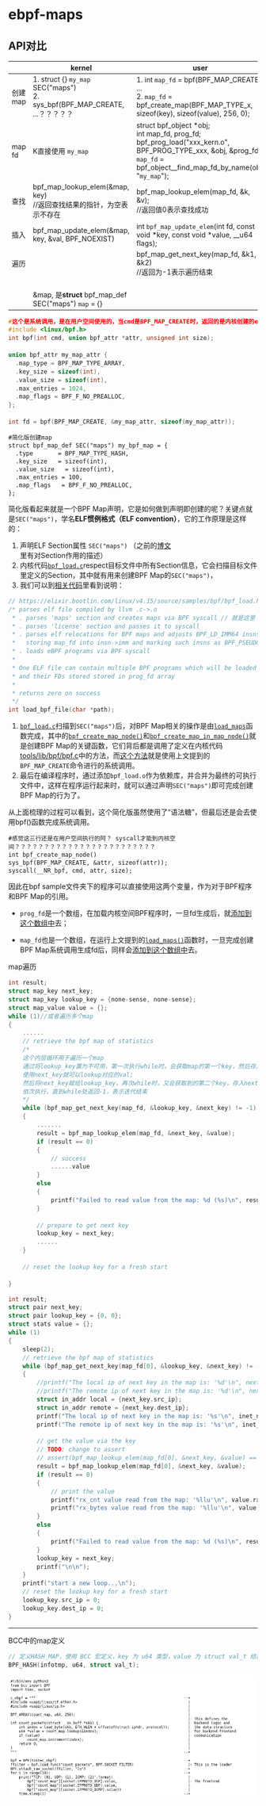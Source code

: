 # ebpf-maps

## API对比

|         | kernel                                                       | user                                                         |      |
| ------- | ------------------------------------------------------------ | ------------------------------------------------------------ | ---- |
| 创建map | 1. struct {} `my_map` SEC("maps") <br/>2. sys_bpf(BPF_MAP_CREATE, ...？？？？？ | 1. int `map_fd` = bpf(BPF_MAP_CREATE, ...<br/>2. `map_fd` = bpf_create_map(BPF_MAP_TYPE_x, sizeof(key), sizeof(value), 256, 0); |      |
| map fd  | K直接使用 `my_map`                                           | struct bpf_object *obj;<br/>int map_fd, prog_fd;<br/>bpf_prog_load("xxx_kern.o", BPF_PROG_TYPE_xxx, &obj, &prog_fd)<br/>`map_fd` = bpf_object__find_map_fd_by_name(obj, "`my_map`"); |      |
| 查找    | bpf_map_lookup_elem(&map, key)<br/>//返回查找结果的指针，为空表示不存在 | bpf_map_lookup_elem(map_fd, &k, &v);<br/>//返回值0表示查找成功 |      |
| 插入    | bpf_map_update_elem(&map, key, &val, BPF_NOEXIST)            | int `bpf_map_update_elem`(int fd, const void *key, const void *value, __u64 flags); |      |
| 遍历    |                                                              | bpf_map_get_next_key(map_fd, &k1, &k2)<br/>//返回为-1表示遍历结束 |      |
|         |                                                              |                                                              |      |
|         |                                                              |                                                              |      |
|         |                                                              |                                                              |      |
|         |                                                              |                                                              |      |
|         | &map, 是**struct** bpf_map_def SEC("maps")  `map` = {}       |                                                              |      |



```c
#这个是系统调用，是在用户空间使用的，当cmd是BPF_MAP_CREATE时，返回的是内核创建的ebpf-map在用户空间对应的fd 
#include <linux/bpf.h>
int bpf(int cmd, union bpf_attr *attr, unsigned int size);

union bpf_attr my_map_attr {
  .map_type = BPF_MAP_TYPE_ARRAY,
  .key_size = sizeof(int),
  .value_size = sizeof(int),
  .max_entries = 1024,
  .map_flags = BPF_F_NO_PREALLOC,
};

int fd = bpf(BPF_MAP_CREATE, &my_map_attr, sizeof(my_map_attr));
```



```
#简化版创建map
struct bpf_map_def SEC("maps") my_bpf_map = {
  .type       = BPF_MAP_TYPE_HASH, 
  .key_size   = sizeof(int),
  .value_size   = sizeof(int),
  .max_entries = 100,
  .map_flags   = BPF_F_NO_PREALLOC,
};
```



简化版看起来就是一个BPF Map声明，它是如何做到声明即创建的呢？关键点就是`SEC("maps")`，学名**ELF惯例格式（ELF convention）**，它的工作原理是这样的：

1. 声明ELF Section属性 `SEC("maps")` （之前的[博文](https://davidlovezoe.club/wordpress/archives/937#设计你的第一个XDP程序)里有对Section作用的描述）
2. 内核代码[`bpf_load.c`](https://elixir.bootlin.com/linux/v4.15/source/samples/bpf/bpf_load.c)respect目标文件中所有Section信息，它会扫描目标文件里定义的Section，其中就有用来创建BPF Map的`SEC("maps")`，
3. 我们可以到[相关代码](https://elixir.bootlin.com/linux/v4.15/source/samples/bpf/bpf_load.h#L41)里看到说明：

```c
// https://elixir.bootlin.com/linux/v4.15/source/samples/bpf/bpf_load.h#L41
/* parses elf file compiled by llvm .c->.o
 * . parses 'maps' section and creates maps via BPF syscall // 就是这里
 * . parses 'license' section and passes it to syscall
 * . parses elf relocations for BPF maps and adjusts BPF_LD_IMM64 insns by
 *   storing map_fd into insn->imm and marking such insns as BPF_PSEUDO_MAP_FD
 * . loads eBPF programs via BPF syscall
 *
 * One ELF file can contain multiple BPF programs which will be loaded
 * and their FDs stored stored in prog_fd array
 *
 * returns zero on success
 */
int load_bpf_file(char *path);
```



1. [`bpf_load.c`](https://elixir.bootlin.com/linux/v4.15/source/samples/bpf/bpf_load.c)扫描到`SEC("maps")`后，对BPF Map相关的操作是由[`load_maps`](https://elixir.bootlin.com/linux/v4.15/source/samples/bpf/bpf_load.c#L212)函数完成，其中的[`bpf_create_map_node()`](https://elixir.bootlin.com/linux/v4.15/source/tools/lib/bpf/bpf.c#L62)和[`bpf_create_map_in_map_node()`](https://elixir.bootlin.com/linux/v4.15/source/tools/lib/bpf/bpf.c#L101)就是创建BPF Map的关键函数，它们背后都是调用了定义在内核代码[tools/lib/bpf/bpf.c](https://elixir.bootlin.com/linux/v4.15/source/tools/lib/bpf/bpf.c)中的方法，而[这个方法](https://elixir.bootlin.com/linux/v4.15/source/tools/lib/bpf/bpf.c#L83)就是使用上文提到的`BPF_MAP_CREATE`命令进行的系统调用。
2. 最后在编译程序时，通过添加`bpf_load.o`作为依赖库，并合并为最终的可执行文件中，这样在程序运行起来时，就可以通过声明`SEC("maps")`即可完成创建BPF Map的行为了。

从上面梳理的过程可以看到，这个简化版虽然使用了“语法糖”，但最后还是会去使用bpf()函数完成系统调用。

```
#感觉这三行还是在用户空间执行的阿？ syscall才能到内核空间？？？？？？？？？？？？？？？？？？？？？？？？
int bpf_create_map_node()
sys_bpf(BPF_MAP_CREATE, &attr, sizeof(attr));
syscall(__NR_bpf, cmd, attr, size);
```







因此在bpf sample文件夹下的程序可以直接使用这两个变量，作为对于BPF程序和BPF Map的引用。

- `prog_fd`是一个数组，在加载内核空间BPF程序时，一旦fd生成后，就[添加到这个数组中](https://elixir.bootlin.com/linux/v4.15/source/samples/bpf/bpf_load.c#L111)去；

- `map_fd`也是一个数组，在运行上文提到的[`load_maps()`](https://elixir.bootlin.com/linux/v4.15/source/samples/bpf/bpf_load.c#L212)函数时，一旦完成创建BPF Map系统调用生成fd后，同样会[添加到这个数组中](https://elixir.bootlin.com/linux/v4.15/source/samples/bpf/bpf_load.c#L242)去。 

    

map遍历

```c
int result;
struct map_key next_key;
struct map_key lookup_key = {none-sense, none-sense};
struct map_value value = {};
while (1)//或者遍历多个map
{
    ......
    // retrieve the bpf map of statistics
    /*
    这个内层循环用于遍历一个map
    通过将lookup_key置为不可用，第一次执行while时，会获取map的第一个key，然后存入next_key；
    使用next_key就可以lookup对应的val;
    然后将next_key赋给lookup_key，再次while时，又会获取到的第二个key，存入next_key
    依次执行，直到while处返回-1，表示迭代结束
    */
    while (bpf_map_get_next_key(map_fd, &lookup_key, &next_key) != -1)
    {
        .......
        result = bpf_map_lookup_elem(map_fd, &next_key, &value);
        if (result == 0)
        {
            // success
            ......value
        }
        else
        {
            printf("Failed to read value from the map: %d (%s)\n", result, strerror(errno));
        }

        // prepare to get next key
        lookup_key = next_key;
        ......
    }
    
    // reset the lookup key for a fresh start
    
}
```



```c
int result;
struct pair next_key;
struct pair lookup_key = {0, 0};
struct stats value = {};
while (1)
{
    sleep(2);
    // retrieve the bpf map of statistics
    while (bpf_map_get_next_key(map_fd[0], &lookup_key, &next_key) != -1)
    {
        //printf("The local ip of next key in the map is: '%d'\n", next_key.src_ip);
        //printf("The remote ip of next key in the map is: '%d'\n", next_key.dest_ip);
        struct in_addr local = {next_key.src_ip};
        struct in_addr remote = {next_key.dest_ip};
        printf("The local ip of next key in the map is: '%s'\n", inet_ntoa(local));
        printf("The remote ip of next key in the map is: '%s'\n", inet_ntoa(remote));

        // get the value via the key
        // TODO: change to assert
        // assert(bpf_map_lookup_elem(map_fd[0], &next_key, &value) == 0)
        result = bpf_map_lookup_elem(map_fd[0], &next_key, &value);
        if (result == 0)
        {
            // print the value
            printf("rx_cnt value read from the map: '%llu'\n", value.rx_cnt);
            printf("rx_bytes value read from the map: '%llu'\n", value.rx_bytes);
        }
        else
        {
            printf("Failed to read value from the map: %d (%s)\n", result, strerror(errno));
        }
        lookup_key = next_key;
        printf("\n\n");
    }
    printf("start a new loop...\n");
    // reset the lookup key for a fresh start
    lookup_key.src_ip = 0;
    lookup_key.dest_ip = 0;
}
```



------

BCC中的map定义

```c
// 定义HASH_MAP，使用 BCC 宏定义，key 为 u64 类型，value 为 struct val_t 结构；
BPF_HASH(infotmp, u64, struct val_t);
```

![](sock_example_bcc版本实现.jpg)





